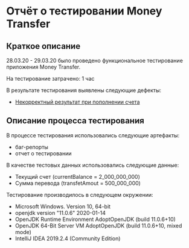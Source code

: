 # Отчёт о тестировании Money Transfer

## Краткое описание

28.03.20 - 29.03.20 было проведено функциональное тестирование приложения Money Transfer.

На тестирование затрачено: 1 час

В результате тестирования выявлены следующие дефекты:
* [Некорректный результат при пополнении счета](https://github.com/Ann-Zol/qa-2.1/issues/1)

## Описание процесса тестирования

В процессе тестирования использовались следующие артефакты:
* баг-репорты
* отчет о тестировании


В качестве тестовых данных использовались следующие данные:
* Текущий счет (currentBalance = 2_000_000_000)
* Сумма перевода (transfetAmout = 500_000_000)

Тестирование производилось в следующем окружении:
* Microsoft Windows. Version 10, 64-bit
* openjdk version "11.0.6" 2020-01-14
* OpenJDK Runtime Environment AdoptOpenJDK (build 11.0.6+10)
* OpenJDK 64-Bit Server VM AdoptOpenJDK (build 11.0.6+10, mixed mode)
* IntelliJ IDEA 2019.2.4 (Community Edition)